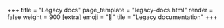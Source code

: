 +++
title = "Legacy docs"
page_template = "legacy-docs.html"
render = false
weight = 900
[extra]
emoji = "🧓"
tile = "Legacy documentation"
+++
